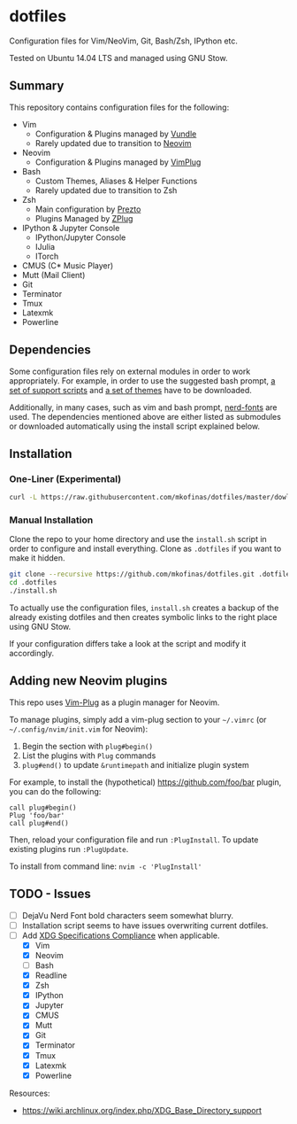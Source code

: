 # dotfiles
Configuration files for Vim/NeoVim, Git, Bash/Zsh, IPython etc.

Tested on Ubuntu 14.04 LTS and managed using GNU Stow.

## Summary
This repository contains configuration files for the following:
- Vim
  - Configuration & Plugins managed by [Vundle](https://github.com/VundleVim/Vundle.vim)
  - Rarely updated due to transition to [Neovim](https://github.com/neovim/neovim)
- Neovim
  - Configuration & Plugins managed by [VimPlug](https://github.com/junegunn/vim-plug)
- Bash
  - Custom Themes, Aliases & Helper Functions
  - Rarely updated due to transition to Zsh
- Zsh
  - Main configuration by [Prezto](https://github.com/sorin-ionescu/prezto)
  - Plugins Managed by [ZPlug](https://github.com/zplug/zplug)
- IPython & Jupyter Console
  - IPython/Jupyter Console
  - IJulia
  - ITorch
- CMUS (C\* Music Player)
- Mutt (Mail Client)
- Git
- Terminator
- Tmux
- Latexmk
- Powerline

## Dependencies
Some configuration files rely on external modules in order to work
appropriately. For example, in order to use the suggested bash prompt,
[a set of support scripts](https://github.com/mkofinas/prompt-support)
and [a set of themes](https://github.com/mkofinas/bash-themes) have to be
downloaded.

Additionally, in many cases, such as vim and bash prompt,
[nerd-fonts](https://github.com/ryanoasis/nerd-fonts) are used. The dependencies
mentioned above are either listed as submodules or downloaded automatically
using the install script explained below.

## Installation

### One-Liner (Experimental)
```sh
curl -L https://raw.githubusercontent.com/mkofinas/dotfiles/master/dowload_install.sh | bash
```

### Manual Installation
Clone the repo to your home directory and use the `install.sh` script in order to configure and install everything.
 Clone as `.dotfiles` if you want to make it hidden.

```sh
git clone --recursive https://github.com/mkofinas/dotfiles.git .dotfiles
cd .dotfiles
./install.sh
```

To actually use the configuration files, `install.sh` creates a backup of the
already existing dotfiles and then creates symbolic links to the right place
using GNU Stow.

If your configuration differs take a look at the script and modify it accordingly.

## Adding new Neovim plugins
This repo uses [Vim-Plug](https://github.com/junegunn/vim-plug) as a plugin manager for Neovim.

To manage plugins, simply add a vim-plug section to your `~/.vimrc` (or `~/.config/nvim/init.vim` for Neovim):

1. Begin the section with `plug#begin()`
1. List the plugins with `Plug` commands
1. `plug#end()` to update `&runtimepath` and initialize plugin system

For example, to install the (hypothetical) https://github.com/foo/bar plugin,
you can do the following:

```vim
call plug#begin()
Plug 'foo/bar'
call plug#end()
```

Then, reload your configuration file and run `:PlugInstall`. To update existing plugins run `:PlugUpdate`.

To install from command line: `nvim -c 'PlugInstall'`

## TODO - Issues

- [ ] DejaVu Nerd Font bold characters seem somewhat blurry.
- [ ] Installation script seems to have issues overwriting current dotfiles.
- [ ] Add [XDG Specifications Compliance](https://specifications.freedesktop.org/basedir-spec/basedir-spec-latest.html) when applicable.
  - [x] Vim
  - [x] Neovim
  - [ ] Bash
  - [x] Readline
  - [x] Zsh
  - [x] IPython
  - [x] Jupyter
  - [x] CMUS
  - [x] Mutt
  - [x] Git
  - [x] Terminator
  - [x] Tmux
  - [x] Latexmk
  - [x] Powerline

Resources:

- https://wiki.archlinux.org/index.php/XDG_Base_Directory_support
